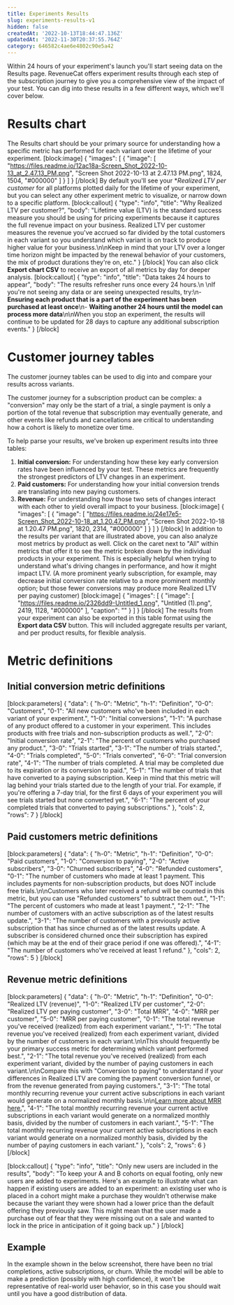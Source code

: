 ```yaml
---
title: Experiments Results
slug: experiments-results-v1
hidden: false
createdAt: '2022-10-13T18:44:47.136Z'
updatedAt: '2022-11-30T20:37:55.764Z'
category: 646582c4ae6e4802c90e5a42
---
```

Within 24 hours of your experiment's launch you'll start seeing data on the Results page. RevenueCat offers experiment results through each step of the subscription journey to give you a comprehensive view of the impact of your test. You can dig into these results in a few different ways, which we'll cover below.

# Results chart

The Results chart should be your primary source for understanding how a specific metric has performed for each variant over the lifetime of your experiment.
[block:image]
{
  "images": [
    {
      "image": [
        "https://files.readme.io/12ac18a-Screen_Shot_2022-10-13_at_2.47.13_PM.png",
        "Screen Shot 2022-10-13 at 2.47.13 PM.png",
        1824,
        1504,
        "#000000"
      ]
    }
  ]
}
[/block]
By default you'll see your **Realized LTV per customer* for all platforms plotted daily for the lifetime of your experiment, but you can select any other experiment metric to visualize, or narrow down to a specific platform.
[block:callout]
{
  "type": "info",
  "title": "Why Realized LTV per customer?",
  "body": "Lifetime value (LTV) is the standard success measure you should be using for pricing experiments because it captures the full revenue impact on your business. Realized LTV per customer measures the revenue you've accrued so far divided by the total customers in each variant so you understand which variant is on track to produce higher value for your business.\n\nKeep in mind that your LTV over a longer time horizon might be impacted by the renewal behavior of your customers, the mix of product durations they're on, etc."
}
[/block]
You can also click **Export chart CSV** to receive an export of all metrics by day for deeper analysis. 
[block:callout]
{
  "type": "info",
  "title": "Data takes 24 hours to appear",
  "body": "The results refresher runs once every 24 hours.\n \nIf you're not seeing any data or are seeing unexpected results, try:\n- **Ensuring each product that is a part of the experiment has been purchased at least once**\n- **Waiting another 24 hours until the model can process more data**\n\nWhen you stop an experiment, the results will continue to be updated for 28 days to capture any additional subscription events."
}
[/block]
# Customer journey tables
The customer journey tables can be used to dig into and compare your results across variants. 

The customer journey for a subscription product can be complex: a "conversion" may only be the start of a trial, a single payment is only a portion of the total revenue that subscription may eventually generate, and other events like refunds and cancellations are critical to understanding how a cohort is likely to monetize over time.

To help parse your results, we've broken up experiment results into three tables:
1. **Initial conversion:** For understanding how these key early conversion rates have been influenced by your test. These metrics are frequently the strongest predictors of LTV changes in an experiment.
2. **Paid customers:** For understanding how your initial conversion trends are translating into new paying customers.
3. **Revenue:** For understanding how those two sets of changes interact with each other to yield overall impact to your business.
[block:image]
{
  "images": [
    {
      "image": [
        "https://files.readme.io/24e17e5-Screen_Shot_2022-10-18_at_1.20.47_PM.png",
        "Screen Shot 2022-10-18 at 1.20.47 PM.png",
        1820,
        2314,
        "#000000"
      ]
    }
  ]
}
[/block]
In addition to the results per variant that are illustrated above, you can also analyze most metrics by product as well. Click on the caret next to "All" within metrics that offer it to see the metric broken down by the individual products in your experiment. This is especially helpful when trying to understand what's driving changes in performance, and how it might impact LTV. (A more prominent yearly subscription, for example, may decrease initial conversion rate relative to a more prominent monthly option; but those fewer conversions may produce more Realized LTV per paying customer)
[block:image]
{
  "images": [
    {
      "image": [
        "https://files.readme.io/2326dd9-Untitled_1.png",
        "Untitled (1).png",
        2419,
        1128,
        "#000000"
      ],
      "caption": ""
    }
  ]
}
[/block]
The results from your experiment can also be exported in this table format using the **Export data CSV** button. This will included aggregate results per variant, and per product results, for flexible analysis.

# Metric definitions

## Initial conversion metric definitions
[block:parameters]
{
  "data": {
    "h-0": "Metric",
    "h-1": "Definition",
    "0-0": "Customers",
    "0-1": "All new customers who've been included in each variant of your experiment.",
    "1-0": "Initial conversions",
    "1-1": "A purchase of any product offered to a customer in your experiment. This includes products with free trials and non-subscription products as well.",
    "2-0": "Initial conversion rate",
    "2-1": "The percent of customers who purchased any product.",
    "3-0": "Trials started",
    "3-1": "The number of trials started.",
    "4-0": "Trials completed",
    "5-0": "Trials converted",
    "6-0": "Trial conversion rate",
    "4-1": "The number of trials completed. A trial may be completed due to its expiration or its conversion to paid.",
    "5-1": "The number of trials that have converted to a paying subscription. Keep in mind that this metric will lag behind your trials started due to the length of your trial. For example, if you're offering a 7-day trial, for the first 6 days of your experiment you will see trials started but none converted yet.",
    "6-1": "The percent of your completed trials that converted to paying subscriptions."
  },
  "cols": 2,
  "rows": 7
}
[/block]
## Paid customers metric definitions
[block:parameters]
{
  "data": {
    "h-0": "Metric",
    "h-1": "Definition",
    "0-0": "Paid customers",
    "1-0": "Conversion to paying",
    "2-0": "Active subscribers",
    "3-0": "Churned subscribers",
    "4-0": "Refunded customers",
    "0-1": "The number of customers who made at least 1 payment. This includes payments for non-subscription products, but does NOT include free trials.\n\nCustomers who later received a refund will be counted in this metric, but you can use \"Refunded customers\" to subtract them out.",
    "1-1": "The percent of customers who made at least 1 payment.",
    "2-1": "The number of customers with an active subscription as of the latest results update.",
    "3-1": "The number of customers with a previously active subscription that has since churned as of the latest results update. A subscriber is considered churned once their subscription has expired (which may be at the end of their grace period if one was offered).",
    "4-1": "The number of customers who've received at least 1 refund."
  },
  "cols": 2,
  "rows": 5
}
[/block]
## Revenue metric definitions
[block:parameters]
{
  "data": {
    "h-0": "Metric",
    "h-1": "Definition",
    "0-0": "Realized LTV (revenue)",
    "1-0": "Realized LTV per customer",
    "2-0": "Realized LTV per paying customer",
    "3-0": "Total MRR",
    "4-0": "MRR per customer",
    "5-0": "MRR per paying customer",
    "0-1": "The total revenue you've received (realized) from each experiment variant.",
    "1-1": "The total revenue you've received (realized) from each experiment variant, divided by the number of customers in each variant.\n\nThis should frequently be your primary success metric for determining which variant performed best.",
    "2-1": "The total revenue you've received (realized) from each experiment variant, divided by the number of paying customers in each variant.\n\nCompare this with \"Conversion to paying\" to understand if your differences in Realized LTV are coming the payment conversion funnel, or from the revenue generated from paying customers.",
    "3-1": "The total monthly recurring revenue your current active subscriptions in each variant would generate on a normalized monthly basis.\n\n[Learn more about MRR here.](https://www.revenuecat.com/docs/charts#monthly-recurring-revenue-mrr)",
    "4-1": "The total monthly recurring revenue your current active subscriptions in each variant would generate on a normalized monthly basis, divided by the number of customers in each variant.",
    "5-1": "The total monthly recurring revenue your current active subscriptions in each variant would generate on a normalized monthly basis, divided by the number of paying customers in each variant."
  },
  "cols": 2,
  "rows": 6
}
[/block]

[block:callout]
{
  "type": "info",
  "title": "Only new users are included in the results",
  "body": "To keep your A and B cohorts on equal footing, only new users are added to experiments. Here's an example to illustrate what can happen if existing users are added to an experiment: an existing user who is placed in a cohort might make a purchase they wouldn't otherwise make because the variant they were shown had a lower price than the default offering they previously saw. This might mean that the user made a purchase out of fear that they were missing out on a sale and wanted to lock in the price in anticipation of it going back up."
}
[/block]
## Example

In the example shown in the below screenshot, there have been no trial completions, active subscriptions, or churn. While the model will be able to make a prediction (possibly with high confidence), it won't be representative of real-world user behavior, so in this case you should wait until you have a good distribution of data.